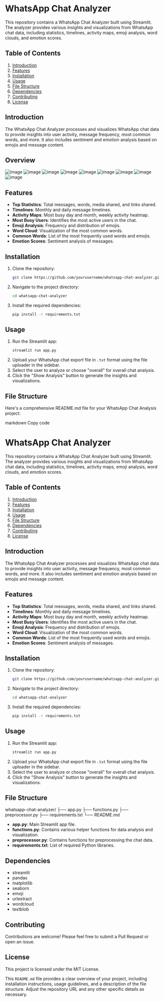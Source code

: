# WhatsApp Chat Analyzer

This repository contains a WhatsApp Chat Analyzer built using Streamlit. The analyzer provides various insights and visualizations from WhatsApp chat data, including statistics, timelines, activity maps, emoji analysis, word clouds, and emotion scores.


## Table of Contents

1. [Introduction](#introduction)
2. [Features](#features)
3. [Installation](#installation)
4. [Usage](#usage)
5. [File Structure](#file-structure)
6. [Dependencies](#dependencies)
7. [Contributing](#contributing)
8. [License](#license)

## Introduction

The WhatsApp Chat Analyzer processes and visualizes WhatsApp chat data to provide insights into user activity, message frequency, most common words, and more. It also includes sentiment and emotion analysis based on emojis and message content.

## Overview

![image](https://github.com/user-attachments/assets/9338c459-1e41-4574-b09a-4c8bd532c4c2)
![image](https://github.com/user-attachments/assets/c0db02dc-8460-4743-aef9-fc6840bed232)
![image](https://github.com/user-attachments/assets/de49135f-207a-40f0-8f25-935ca883b986)
![image](https://github.com/user-attachments/assets/cecbedaa-0e0f-4403-8653-7261e1f04d21)
![image](https://github.com/user-attachments/assets/386f1c5b-043e-4f35-8cce-4425f12a9272)
![image](https://github.com/user-attachments/assets/f29f4f97-522c-44da-ac2a-fb6df5b642cc)
![image](https://github.com/user-attachments/assets/ca607052-7000-486d-81b8-d2a188d8ec04)
![image](https://github.com/user-attachments/assets/dd762c9a-1593-40ad-b2d0-ec43164dd359)
![image](https://github.com/user-attachments/assets/3d26abd3-1489-4f44-9973-b07dcfb1219f)

## Features

- **Top Statistics**: Total messages, words, media shared, and links shared.
- **Timelines**: Monthly and daily message timelines.
- **Activity Maps**: Most busy day and month, weekly activity heatmap.
- **Most Busy Users**: Identifies the most active users in the chat.
- **Emoji Analysis**: Frequency and distribution of emojis.
- **Word Cloud**: Visualization of the most common words.
- **Common Words**: List of the most frequently used words and emojis.
- **Emotion Scores**: Sentiment analysis of messages.

## Installation

1. Clone the repository:
    ```bash
    git clone https://github.com/yourusername/whatsapp-chat-analyzer.git
    ```
2. Navigate to the project directory:
    ```bash
    cd whatsapp-chat-analyzer
    ```
3. Install the required dependencies:
    ```bash
    pip install -r requirements.txt
    ```

## Usage

1. Run the Streamlit app:
    ```bash
    streamlit run app.py
    ```
2. Upload your WhatsApp chat export file in `.txt` format using the file uploader in the sidebar.
3. Select the user to analyze or choose "overall" for overall chat analysis.
4. Click the "Show Analysis" button to generate the insights and visualizations.

## File Structure

Here's a comprehensive README.md file for your WhatsApp Chat Analysis project:

markdown
Copy code
# WhatsApp Chat Analyzer

This repository contains a WhatsApp Chat Analyzer built using Streamlit. The analyzer provides various insights and visualizations from WhatsApp chat data, including statistics, timelines, activity maps, emoji analysis, word clouds, and emotion scores.

## Table of Contents

1. [Introduction](#introduction)
2. [Features](#features)
3. [Installation](#installation)
4. [Usage](#usage)
5. [File Structure](#file-structure)
6. [Dependencies](#dependencies)
7. [Contributing](#contributing)
8. [License](#license)

## Introduction

The WhatsApp Chat Analyzer processes and visualizes WhatsApp chat data to provide insights into user activity, message frequency, most common words, and more. It also includes sentiment and emotion analysis based on emojis and message content.

## Features

- **Top Statistics**: Total messages, words, media shared, and links shared.
- **Timelines**: Monthly and daily message timelines.
- **Activity Maps**: Most busy day and month, weekly activity heatmap.
- **Most Busy Users**: Identifies the most active users in the chat.
- **Emoji Analysis**: Frequency and distribution of emojis.
- **Word Cloud**: Visualization of the most common words.
- **Common Words**: List of the most frequently used words and emojis.
- **Emotion Scores**: Sentiment analysis of messages.

## Installation

1. Clone the repository:
    ```bash
    git clone https://github.com/yourusername/whatsapp-chat-analyzer.git
    ```
2. Navigate to the project directory:
    ```bash
    cd whatsapp-chat-analyzer
    ```
3. Install the required dependencies:
    ```bash
    pip install -r requirements.txt
    ```

## Usage

1. Run the Streamlit app:
    ```bash
    streamlit run app.py
    ```
2. Upload your WhatsApp chat export file in `.txt` format using the file uploader in the sidebar.
3. Select the user to analyze or choose "overall" for overall chat analysis.
4. Click the "Show Analysis" button to generate the insights and visualizations.

## File Structure

whatsapp-chat-analyzer/
├── app.py
├── functions.py
├── preprocessor.py
├── requirements.txt
└── README.md


- **app.py**: Main Streamlit app file.
- **functions.py**: Contains various helper functions for data analysis and visualization.
- **preprocessor.py**: Contains functions for preprocessing the chat data.
- **requirements.txt**: List of required Python libraries.

## Dependencies

- streamlit
- pandas
- matplotlib
- seaborn
- emoji
- urlextract
- wordcloud
- textblob

## Contributing 
   Contributions are welcome! Please feel free to submit a Pull Request or open an issue.

## License
  This project is licensed under the MIT License.
   
  This `README.md` file provides a clear overview of your project, including installation instructions, usage 
  guidelines, and a description of the file structure. Adjust the repository URL and any other specific details as 
  necessary.

   
